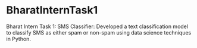 # BharatInternTask1
Bharat Intern Task 1: SMS Classifier: Developed a text classification model to classify SMS as either spam or non-spam using data science techniques in Python.
